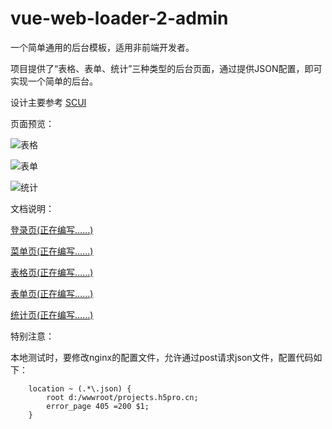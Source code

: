 # vue-web-loader-2-admin

一个简单通用的后台模板，适用非前端开发者。

项目提供了“表格、表单、统计”三种类型的后台页面，通过提供JSON配置，即可实现一个简单的后台。

设计主要参考  [SCUI](https://gitee.com/lolicode/scui)

页面预览：

![表格](https://raw.githubusercontent.com/dongnanyanhai/vue-web-loader-2-admin/main/img/table.png)

![表单](https://raw.githubusercontent.com/dongnanyanhai/vue-web-loader-2-admin/main/img/form.png)

![统计](https://raw.githubusercontent.com/dongnanyanhai/vue-web-loader-2-admin/main/img/card.png)


文档说明：

[登录页(正在编写……)](https://github.com/dongnanyanhai/vue-web-loader-2-admin/wiki/%E7%99%BB%E5%BD%95%E9%A1%B5)

[菜单页(正在编写……)](https://github.com/dongnanyanhai/vue-web-loader-2-admin/wiki/%E8%8F%9C%E5%8D%95%E9%A1%B5)

[表格页(正在编写……)](https://github.com/dongnanyanhai/vue-web-loader-2-admin/wiki/%E8%A1%A8%E6%A0%BC%E9%A1%B5)

[表单页(正在编写……)](https://github.com/dongnanyanhai/vue-web-loader-2-admin/wiki/%E8%A1%A8%E5%8D%95%E9%A1%B5)

[统计页(正在编写……)](https://github.com/dongnanyanhai/vue-web-loader-2-admin/wiki/%E7%BB%9F%E8%AE%A1%E9%A1%B5)


特别注意：

本地测试时，要修改nginx的配置文件，允许通过post请求json文件，配置代码如下：

```
    location ~ (.*\.json) {
        root d:/wwwroot/projects.h5pro.cn;
        error_page 405 =200 $1;
    }
```